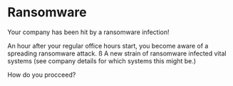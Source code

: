 # Ransomware

Your company has been hit by a ransomware infection! 

An hour after your regular office hours start, you become aware of a spreading ransomware attack. 
ß
A new strain of ransomware infected vital systems (see company details for which systems this might be.)  


How do you procceed?
